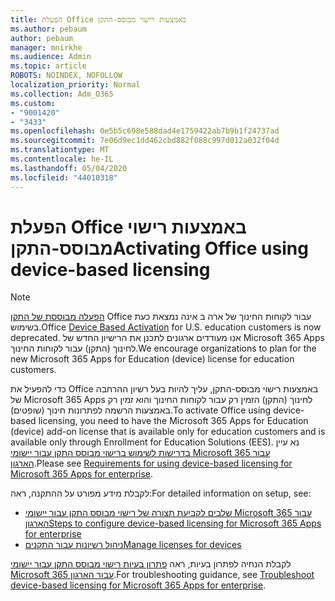 ```yaml
---
title: הפעלת Office באמצעות רישוי מבוסס-התקן
ms.author: pebaum
author: pebaum
manager: mnirkhe
ms.audience: Admin
ms.topic: article
ROBOTS: NOINDEX, NOFOLLOW
localization_priority: Normal
ms.collection: Adm_O365
ms.custom:
- "9001420"
- "3433"
ms.openlocfilehash: 0e5b5c698e588dad4e1759422ab7b9b1f24737ad
ms.sourcegitcommit: 7e06d9ec1dd462cbd882f088c997d012a032f04d
ms.translationtype: MT
ms.contentlocale: he-IL
ms.lasthandoff: 05/04/2020
ms.locfileid: "44010318"
---
```

# <a name="activating-office-using-device-based-licensing"></a><span data-ttu-id="73ff3-102">הפעלת Office באמצעות רישוי מבוסס-התקן</span><span class="sxs-lookup"><span data-stu-id="73ff3-102">Activating Office using device-based licensing</span></span>

> [!NOTE]
> <span data-ttu-id="73ff3-103">[הפעלה מבוססת של התקן](https://aka.ms/officedba) Office עבור לקוחות החינוך של ארה ב אינה נמצאת כעת בשימוש.</span><span class="sxs-lookup"><span data-stu-id="73ff3-103">Office [Device Based Activation](https://aka.ms/officedba) for U.S. education customers is now deprecated.</span></span> <span data-ttu-id="73ff3-104">אנו מעודדים ארגונים לתכנן את הרישיון החדש של Microsoft 365 Apps לחינוך (התקן) עבור לקוחות החינוך.</span><span class="sxs-lookup"><span data-stu-id="73ff3-104">We encourage organizations to plan for the new Microsoft 365 Apps for Education (device) license for education customers.</span></span>

<span data-ttu-id="73ff3-105">כדי להפעיל את Office באמצעות רישוי מבוסס-התקן, עליך להיות בעל רשיון ההרחבה של Microsoft 365 Apps לחינוך (התקן) הזמין רק עבור לקוחות החינוך והוא זמין רק באמצעות הרשמה לפתרונות חינוך (שופטים).</span><span class="sxs-lookup"><span data-stu-id="73ff3-105">To activate Office using device-based licensing, you need to have the Microsoft 365 Apps for Education (device) add-on license that is available only for education customers and is available only through Enrollment for Education Solutions (EES).</span></span> <span data-ttu-id="73ff3-106">נא עיין [בדרישות לשימוש ברישוי מבוסס התקן עבור יישומי Microsoft 365 עבור הארגון](https://docs.microsoft.com/deployoffice/device-based-licensing#requirements-for-using-device-based-licensing-for-microsoft-365-apps-for-enterprise).</span><span class="sxs-lookup"><span data-stu-id="73ff3-106">Please see [Requirements for using device-based licensing for Microsoft 365 Apps for enterprise](https://docs.microsoft.com/deployoffice/device-based-licensing#requirements-for-using-device-based-licensing-for-microsoft-365-apps-for-enterprise).</span></span>


<span data-ttu-id="73ff3-107">לקבלת מידע מפורט על ההתקנה, ראה:</span><span class="sxs-lookup"><span data-stu-id="73ff3-107">For detailed information on setup, see:</span></span>

- [<span data-ttu-id="73ff3-108">שלבים לקביעת תצורה של רישוי מבוסס התקן עבור יישומי Microsoft 365 עבור הארגון</span><span class="sxs-lookup"><span data-stu-id="73ff3-108">Steps to configure device-based licensing for Microsoft 365 Apps for enterprise</span></span>](https://docs.microsoft.com/deployoffice/device-based-licensing#steps-to-configure-device-based-licensing-for-microsoft-365-apps-for-enterprise)
- [<span data-ttu-id="73ff3-109">ניהול רשיונות עבור התקנים</span><span class="sxs-lookup"><span data-stu-id="73ff3-109">Manage licenses for devices</span></span>](https://docs.microsoft.com/Office365/Admin/misc/manage-licenses-for-devices)

<span data-ttu-id="73ff3-110">לקבלת הנחיה לפתרון בעיות, ראה [פתרון בעיות רישוי מבוסס התקן עבור יישומי Microsoft 365 עבור הארגון](https://docs.microsoft.com/deployoffice/device-based-licensing#troubleshoot-device-based-licensing-for-microsoft-365-apps-for-enterprise).</span><span class="sxs-lookup"><span data-stu-id="73ff3-110">For troubleshooting guidance, see [Troubleshoot device-based licensing for Microsoft 365 Apps for enterprise](https://docs.microsoft.com/deployoffice/device-based-licensing#troubleshoot-device-based-licensing-for-microsoft-365-apps-for-enterprise).</span></span>
